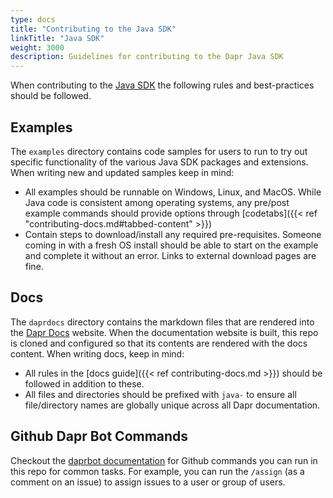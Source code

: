 ```yaml
---
type: docs
title: "Contributing to the Java SDK"
linkTitle: "Java SDK"
weight: 3000
description: Guidelines for contributing to the Dapr Java SDK
---
```


When contributing to the [Java SDK](https://github.com/dapr/java-sdk) the following rules and best-practices should be followed.

## Examples

The `examples` directory contains code samples for users to run to try out specific functionality of the various Java SDK packages and extensions. When writing new and updated samples keep in mind:

- All examples should be runnable on Windows, Linux, and MacOS. While Java code is consistent among operating systems, any pre/post example commands should provide options through [codetabs]({{< ref "contributing-docs.md#tabbed-content" >}})
- Contain steps to download/install any required pre-requisites. Someone coming in with a fresh OS install should be able to start on the example and complete it without an error. Links to external download pages are fine.

## Docs

The `daprdocs` directory contains the markdown files that are rendered into the [Dapr Docs](https://docs.dapr.io) website. When the documentation website is built, this repo is cloned and configured so that its contents are rendered with the docs content. When writing docs, keep in mind:

   - All rules in the [docs guide]({{< ref contributing-docs.md >}}) should be followed in addition to these.
   - All files and directories should be prefixed with `java-` to ensure all file/directory names are globally unique across all Dapr documentation.

## Github Dapr Bot Commands

Checkout the [daprbot documentation](https://docs.dapr.io/contributing/daprbot/) for Github commands you can run in this repo for common tasks. For example, you can run the `/assign` (as a comment on an issue) to assign issues to a user or group of users.
